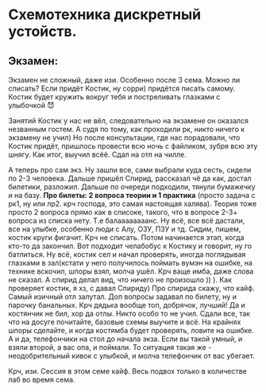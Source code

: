 # Схемотехника дискретный устойств.
## Экзамен:
Экзамен не сложный, даже изи. Особенно после 3 сема. Можно ли списать? Если придёт Костик, ну сорри) придётся писать самому. Костик будет кружить вокруг тебя и постреливать глазками с улыбочкой 😈

Занятий Костик у нас не вёл, следовательно на экзамене он оказался незванным гостем. А судя по тому, как проходили рк, никто ничего к экзамену не учил) Но после консультации, где нас порадовали, что Костик придёт, пришлось провести всю ночь с файликом, зубря всю эту шнягу. Как итог, выучил всёё. Сдал на отл на чилле.

А теперь про сам экз. Ну зашли все, сами выбрали куда сесть, сидели по 2-3 человека. Дальше пришёл Спирид, рассказал чё да как, достал билетики, разложил. Дальше по очереди подходили, тянули бумажечку и на базу. **Про билеты: 2 вопроса теории и 1 практика** (просто задача с рк1, ну или лр2. крч господа, это самая настоящая халява). Теория тоже просто 2 вопроса прямо как в списоке, такого, что в вопросе 2-3+ вопроса из списка нету. Т.е балаааааааанс. Ну всё, все всё дастали, все на улыбке, особенно люди с Алу, ОЗУ, ПЗУ и тд. Сидим, пишем, костик круги фигачит. Крч не списать. Потом начинается этап, когда кто-то да закончил. Вот подходит челабобус к Костику и говорит, ну го батлиться. Ну всё, костик сел и начал проверять, иногда поглядывая глазками в зал(кстати у него получилось поймать вумэн на ошибке, на технике вскочил, шпоры взял, молча ушёл. Крч ваще имба, даже слова не сказал. А спирид делал вид, что ничего не произошло )) ). Как проверяет костик, я хз, с давал Спириду) Про спирида скажу, что кайф. Самый изичный отл залутал. Доп вопросы задавал по билету, ну и парочку банальных. Крч дядька вообще топ, добрячок, лучший! Да и костянчик не бил, хор да отлы. Никто особо то не учил. Сдали все, так что на досуге почитайте, базовые схемы выучите и всё. На крайнях шпоры сделайте, и когда костямба будет проверять, ловите на ошибке. А и да, телефончики на стол до начала экза. Если вы такой умный, и взяли второй, а вас опа, и поймали. То ситуация такая же - неодобрительный кивок с улыбкой, и молча телефончик от вас убегает.

Крч, изи. Сессия в этом семе кайф. Весь подвох только в количестве лаб во время сема.